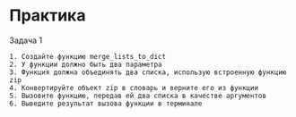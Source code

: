 # Практика

Задача 1

    1. Создайте функцию merge_lists_to_dict
    2. У функции должно быть два параметра
    3. Функция должна объединять два списка, использую встроенную функцию zip
    4. Конвертируйте объект zip в словарь и верните его из функции
    5. Вызовите функцию, передав ей два списка в качестве аргументов
    6. Выведите результат вызова функции в терминале
